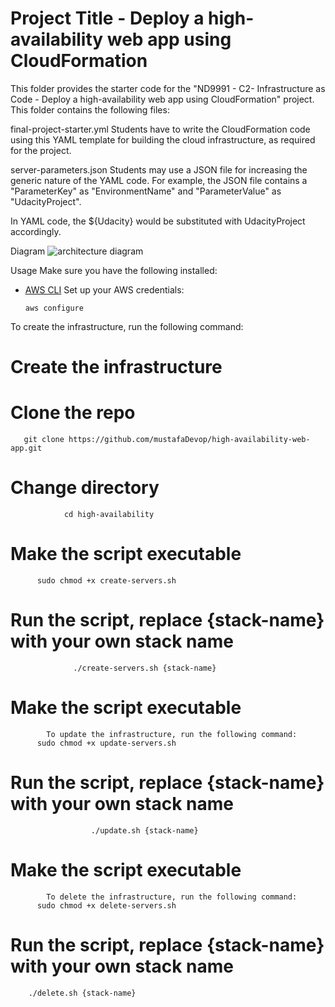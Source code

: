 # Project Title - Deploy a high-availability web app using CloudFormation

This folder provides the starter code for the "ND9991 - C2- Infrastructure as Code - Deploy a high-availability web app using CloudFormation" project. This folder contains the following files:

final-project-starter.yml
Students have to write the CloudFormation code using this YAML template for building the cloud infrastructure, as required for the project.

server-parameters.json
Students may use a JSON file for increasing the generic nature of the YAML code. For example, the JSON file contains a "ParameterKey" as "EnvironmentName" and "ParameterValue" as "UdacityProject".

In YAML code, the ${Udacity} would be substituted with UdacityProject accordingly.

Diagram
![architecture diagram](https://user-images.githubusercontent.com/94189602/211149271-c8fb7339-57c6-4ad7-8553-32bd80377654.PNG)


Usage
Make sure you have the following installed:

* [AWS CLI](https://docs.aws.amazon.com/cli/latest/userguide/getting-started-install.html)
Set up your AWS credentials:

      aws configure
To create the infrastructure, run the following command:

# Create the infrastructure
# Clone the repo
       
       git clone https://github.com/mustafaDevop/high-availability-web-app.git 

# Change directory
                cd high-availability

# Make the script executable
          sudo chmod +x create-servers.sh

# Run the script, replace {stack-name} with your own stack name
                  ./create-servers.sh {stack-name}
                

# Make the script executable
            To update the infrastructure, run the following command:
          sudo chmod +x update-servers.sh

# Run the script, replace {stack-name} with your own stack name
                      ./update.sh {stack-name}
      
      
# Make the script executable
            To delete the infrastructure, run the following command:
          sudo chmod +x delete-servers.sh

# Run the script, replace {stack-name} with your own stack name
        ./delete.sh {stack-name}
